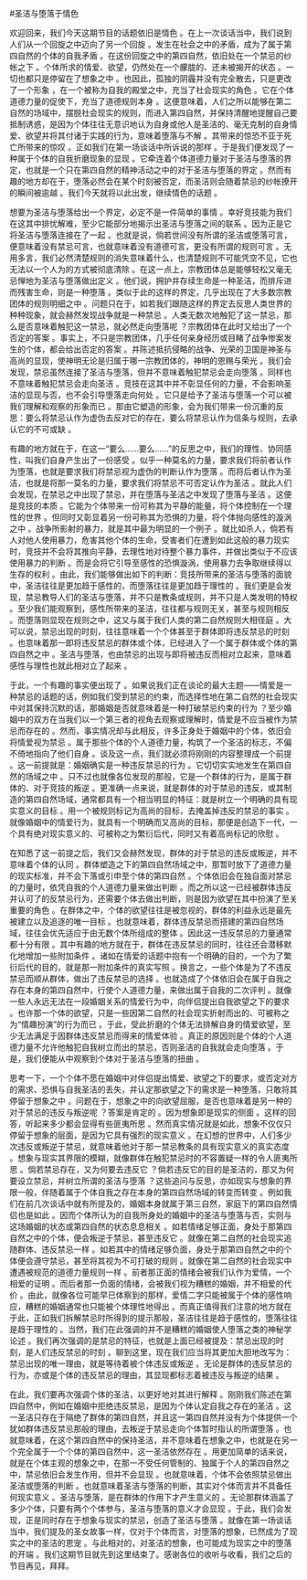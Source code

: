 #圣洁与堕落于情色

欢迎回来，我们今天这期节目的话题依旧是情色 。在上一次谈话当中，我们说到人们从一个回旋之中迈向了另一个回旋 。发生在社会之中的矛盾，成为了属于第四自然的个体的自我矛盾 。在这份回旋之中的第四自然，依旧处在一个禁忌的纱帐之下 。个体所求的情爱、欲望，仍然处在一个朦胧的、还未被揭开的状态 。一切也都只是停留在了想象之中 。也因此，孤独的阴霾并没有完全散去，只是更改了一个形象 ，在一个被称为自我的殿堂之中，充当了社会现实的角色 。它在个体道德力量的促使下，充当了道德规则本身 。这便意味着，人们之所以能够在第二自然的场域中，摆脱社会现实的规则，而进入第四自然，并保持清醒地提醒自己要抵制诱惑，是因为个体往往无意识地认为自身或他人是圣洁的、毫无克制的自身情爱、欲望并将其付诸于实践的行为，意味着堕落与不解 。其带来的惊恐不亚于死亡所带来的惊叹 。正如我们在第一场谈话中所诉说的那样 。于是我们便发现了一种属于个体的自我折磨现象的显现 。它牵连着个体道德力量对于圣洁与堕落的界定，也就是一个只在第四自然的精神活动之中的对于圣洁与堕落的界定 。然而有趣的地方却在于，堕落必然会在某个时刻被否定，而圣洁则会随着禁忌的纱帐撩开的瞬间被逾越 。我们今天就将以此出发，继续情色的话题 。

想要为圣洁与堕落给出一个界定，必定不是一件简单的事情 。幸好竞技能为我们在这其中排忧解难，至少它能部分地揭示出圣洁与堕落之间的联系 。因为正是它将圣洁与堕落连接在了一起 。也就是说，倘若世间没有所谓的圣洁或堕落可言，便意味着没有禁忌可言，也就意味着没有道德可言，更没有所谓的规则可言 。无用多言，我们必然清楚规则的消失意味着什么，也清楚规则不可能凭空不见，它也无法以一个人为的方式被彻底清除 。在这一点上，宗教团体总是能够轻松又毫无忌惮地为圣洁与堕落做出定义 。他们说，拥护并存续生命是一种圣洁，而排斥进而残害生命，则是一种堕落 。类似于此的这样的界定，几乎出现在了大多数宗教团体的规则明细之中 。问题只在于，如若我们跟随这样的界定去反思人类世界的种种现象，就会赫然发现战争就是一种禁忌 。人类无数次地触犯了这一禁忌，那么是否意味着触犯这一禁忌，就必然走向堕落呢 ？宗教团体在此时又给出了一个否定的答案 。事实上，不只是宗教团体，几乎任何亲身经历或目睹了战争惨案发生的个体，都会给出否定的答案 。并陈述抵抗侵略的战争、光荣的卫国是神圣与高尚的显现，使神明无论是归属于哪一宗教团体的，神明的恩赐与荣光 。我们会发现，禁忌虽然连接了圣洁与堕落，但并不意味着触犯禁忌会走向堕落 。同样也不意味着触犯禁忌会走向圣洁 。竞技在这其中并不彰显任何的力量，不会影响圣洁的显现与否，也不会引导堕落走向何处 。它只是给予了圣洁与堕落一个可以被我们理解和观察的形象而已 。那由它塑造的形象，会为我们带来一份沉重的反思：要么将禁忌认作为虚伪去反对它的存在，要么将禁忌认作为信条与规则，去承认它的不可或缺 。

有趣的地方就在于，在这一“要么……要么……”的反思之中，我们的理性、协同感性，叫我们自身产生出了一份感受 。似乎一种莫名的力量，要求我们将前者认作为堕落，也就是要求我们将禁忌视为虚伪的判断认作为堕落 。而将后者认作为圣洁，也就是将那一莫名的力量，要求我们将禁忌不可否定认作为圣洁 。就此人们会发现，在禁忌之中出现了禁忌，并在堕落与圣洁之中发现了堕落与圣洁 。这便是竞技的本质 。它能为个体带来一份可称其为平静的能量，将个体控制在一个理性的世界 。但同时又彰显着另一份可称其为恐惧的力量，将个体抛向感性的漩涡之中 。战争所影射的暴力，就是其中最为明显的一个例子 。就比如杀人，倘若有人对他人使用暴力，危害其他个体的生命，受害者们在遭到如此这般的暴力现实时，竞技并不会将其推向平静，去理性地对待整个暴力事件，并做出类似于不应该使用暴力的判断 。而是会将它引导至感性的恐惧漩涡，使用暴力去争取继续得以生存的权利 。由此，我们能够做出如下的判断：竞技所带来的圣洁与堕落的面貌中，圣洁往往是更加趋于感性的，而堕落往往是更加趋于理性的 。我们更是会发现，禁忌教导人们的圣洁与堕落，并不只是教条或规则，并不只是人类发明的特权 。至少我们能观察到，感性所带来的圣洁，往往都与规则无关，甚至与规则相反 。而堕落则显现在规则之中，这又与属于我们人类的第二自然规则大相径庭 。大可以说，禁忌出现的时刻，往往意味着一个个体甚至于群体即将违反禁忌的时刻 。也意味着那一即将违反禁忌的群体或个体，已经进入了一个属于群体或个体的第四自然之中 。圣洁与堕落，也由禁忌的出现与即将被违反而相对立起来，意味着感性与理性也就此相对立了起来 。

于此，一个有趣的事实便出现了 。如果说我们正在谈论的最大主题——情爱是一种禁忌的话题的话，例如我们受到禁忌的约束，而选择性地在第二自然的社会现实中对其保持沉默的话，那婚姻是否就意味着是一种打破禁忌约束的行为 ？至少婚姻中的双方在当我们以一个第三者的视角去观察或理解时，情爱是不应当被作为禁忌而存在的 。然而，事实情况却与此相反，许多正身处于婚姻中的个体，依旧会将情爱视为禁忌 。属于那些个体的个人道德力量，构筑了一个圣洁的标志，不偏不倚地指向了他们自身 。谈及这一点，我们就必须将刚刚的内容整理成一个前提 。这一前提就是：婚姻确实是一种违反禁忌的行为 。它切切实实地发生在第四自然的场域之中 。只不过也就像各位发现的那般，它是一个群体的行为，是属于群体的、对于竞技的叛逆 。更准确一点来说，就是群体的对于禁忌的违反，或其制造的第四自然场域，通常都具有一个相当明显的特征：就是树立一个明确的具有现实意义的目标 。用一个被规则标记为高尚的目标，去掩盖掉违反的禁忌的事实 。就像婚姻中的情爱行为，就具有一个明确而又高尚的目标，那便是创造下一代，一个具有绝对现实意义的、可被称之为繁衍后代，同时又有着高尚标记的欣慰 。

在知悉了这一前提之后，我们又会赫然发现，群体的对于禁忌的违反或叛逆，并不意味着个体的认同 。群体塑造之下的第四自然场域之中，那暂时放下了道德力量的现实标准，并不会下落或引申至个体的第四自然 。个体依旧会在独自面对禁忌的力量时，依凭自我的个人道德力量来做出判断 。而之所以这一已经被群体违反并认可了的反禁忌行为，还需要个体去做出判断，则是因为欲望在其中扮演了至关重要的角色 。在群体之中，个体的欲望往往是被忽视的，群体的利益永远是最先被建立以及追逐的唯一目标 。也就意味着，群体违反禁忌而搭建的第四自然场域，往往会优先适应于由无数个体所组成的整体 。因此这一违反禁忌的力量通常都十分有限 。其中有趣的地方就在于，群体在违反禁忌的同时，往往还会潜移默化地增加一些附加条件 。诸如在情爱的话题中抱有一个明确的目的，一个为了繁衍后代的目的，就是那一附加条件的真实写照 。换言之，一些个体是为了不违反禁忌而顺从群体，做出了违反禁忌的选择 。也就造成了个体依旧会在属于自我之存在本身的第四自然中，行使个人道德力量，来做出属于自我的二次评判 。就像一些人永远无法在一段婚姻关系的情爱行为中，向伴侣提出自我欲望之下的要求 。也许那一个体的欲望，只是一些因第二自然的社会现实折射而出的、可被称之为“情趣扮演”的行为而已 。于此，受此折磨的个体无法排解自身的情爱欲望，至少无法满足于因群体违反禁忌而得来的情爱体验 。真正的原因则是个体的个人道德力量不允许他触犯自我树立而出的禁忌，否则圣洁的自我就会走向堕落 。于是，我们便能从中观察到个体对于圣洁与堕落的扭曲 。

思考一下，一个个体不愿在婚姻中对伴侣提出情爱、欲望之下的要求，或否定对方的需求、恐惧与自我圣洁的丢失，并认定那欲望之下的需求是一种堕落，只敢将其停留于想象之中 。问题在于，想象之中的向欲望屈服，是否也意味着是另一种的对于禁忌的违反与叛逆呢 ？答案是肯定的 。因为想象即是现实的侧面 。这样的回答，听起来多少都会显得有些匪夷所思 。然而真实情况就是如此，想象不仅仅只停留于想象的层面，是因为它具有强烈的现实意义 。在幻想的世界中，人们多少次违反或叛逆于禁忌，就意味着他对于那一禁忌教条的具有现实意义的真实态度 。想象与现实其界限的模糊，就像群体在触犯禁忌时的不容置疑一样的令人匪夷所思 。倘若禁忌存在，又为何要去违反它 ？倘若违反它的目的是圣洁的，那又为何要设立禁忌，并树立所谓的圣洁与堕落 ？这些追问与反思，亦如现实与想象的界限一般，伴随着属于个体自我之存在本身的第四自然场域的转变而转变 。例如我们在前几次谈话中就有所提及的，婚姻本身就属于第三自然，家庭下的第四自然情侣也是如此 。因而个体所认为的自我所身处的婚姻中的圣洁与堕落与否，实则与这场婚姻的状态或第四自然的状态息息相关 。如若情绪足够正面，身处于那第四自然之中的个体，便会叛逆于禁忌，甚至违反它 。就像在第二自然的社会现实追随群体、违反禁忌一样 。如若其中的情绪足够负面，身处于那第四自然之中的个体便会遵守禁忌，甚至将其视为不可打破的规则 。就像在第二自然的社会现实中遭遇被规范的道德力量规则一样 。前者那正面的情绪会被我们认作为爱情，一个相爱的证明 。而后者那一负面的情绪，会被我们视为糟糕的婚姻，并不相爱的代价 。由此，就像各位可能早已体察到的那样，爱情二字只能被属于个体的感性响应，糟糕的婚姻通常也只能被个体理性地得出 。而真正值得我们注意的地方就在于此，正如我们拆解禁忌时所得到的提示那般，圣洁往往是趋于感性的，堕落往往是趋于理性的 。当然，我们在此强调的并不是糟糕的婚姻使人堕落之类的神秘学论述 。我们再次强调的是禁忌的特征，也就是上面已经被提及：禁忌出现的时刻，是人们违反禁忌的时刻 。聊到这里，现在我们应当将其更加大胆地改写为：禁忌出现的唯一理由，就是等待着被个体违反或叛逆 。无论是群体的违反禁忌的行为，亦或是个体的违反禁忌的理由，其显现都标志着被违反与叛逆的结果 。

在此，我们要再次强调个体的圣洁，以更好地对其进行解释 。刚刚我们陈述在第四自然中，例如在婚姻中拒绝违反禁忌，是因为个体认定自我之存在的圣洁 。这一圣洁只存在于隔绝了群体的第四自然，并且这一第四自然并没有为个体提供一个犹如群体违反禁忌那般的理由，去叛逆于禁忌走向个体暂时指认的所谓堕落 。也就意味着，在这个第四自然中的保持圣洁，并不意味着在想象之中，也就是在另一个完全属于一个个体的第四自然中，这一圣洁依然存在 。用更加简单的话来说，就是在个体主观的想象之中，在那一不受任何管制的、独属于个人的第四自然之中，禁忌依旧会发生作用，但并不会显现 。也就意味着，个体不会依照禁忌做出圣洁或堕落的判断 。也就意味着圣洁与堕落的判断，其实对个体而言并不具备任何现实意义 。圣洁与堕落，是在群体的作用下才产生意义的 。无论那群体涵盖了多少个体，只要有两个个体参与，圣洁与堕落的意义才会显现 。于此，我们会发现，正是同时存在于想象与现实的禁忌，创造了圣洁与堕落 。就像在第一场谈话当中，我们提及的圣女故事一样，仅对于个体而言，对堕落的想象，已然成为了现实之中的圣洁的恩宠 。与此相对的，对圣洁的想象，也可能成为现实之中的堕落的开端 。我们这期节目就先到这里结束了。感谢各位的收听与收看，我们之后的节目再见，拜拜。
